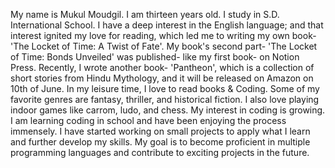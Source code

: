 My name is Mukul Moudgil. 
I am thirteen years old. 
I study in S.D. International School. 
I have a deep interest in the English language; and that interest ignited my love for reading, which led me to writing my own book- 'The Locket of Time: A Twist of Fate'. My book's second part- 'The Locket of Time: Bonds Unveiled' was published- like my first book- on Notion Press. 
Recently, I wrote another book- 'Pantheon', which is a collection of short stories from Hindu Mythology, and it will be released on Amazon on 10th of June. 
In my leisure time, I love to read books & Coding. 
Some of my favorite genres are fantasy, thriller, and historical fiction. 
I also love playing indoor games like carrom, ludo, and chess. My interest in coding is growing. 
I am learning coding in school and have been enjoying the process immensely. I have started working on small projects to apply what I learn and further develop my skills.
My goal is to become proficient in multiple programming languages and contribute to exciting projects in the future.
